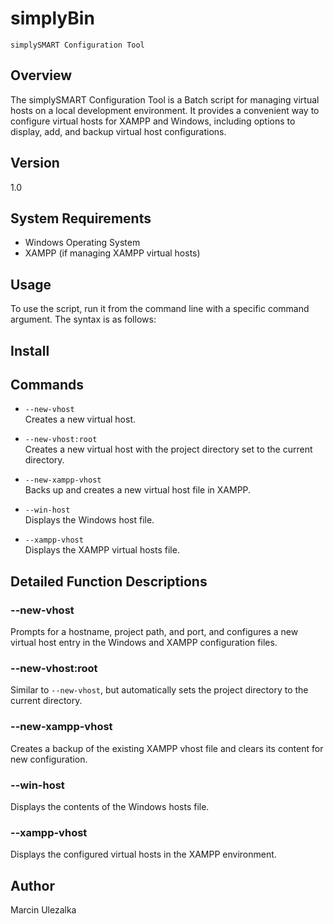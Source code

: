 # simplyBin
`simplySMART Configuration Tool`

## Overview
The simplySMART Configuration Tool is a Batch script for managing virtual hosts on a local development environment. It provides a convenient way to configure virtual hosts for XAMPP and Windows, including options to display, add, and backup virtual host configurations.

## Version
1.0

## System Requirements
- Windows Operating System
- XAMPP (if managing XAMPP virtual hosts)

## Usage
To use the script, run it from the command line with a specific command argument. The syntax is as follows:

## Install


## Commands
- `--new-vhost`  
  Creates a new virtual host.

- `--new-vhost:root`  
  Creates a new virtual host with the project directory set to the current directory.

- `--new-xampp-vhost`  
  Backs up and creates a new virtual host file in XAMPP.

- `--win-host`  
  Displays the Windows host file.

- `--xampp-vhost`  
  Displays the XAMPP virtual hosts file.

## Detailed Function Descriptions

### --new-vhost
Prompts for a hostname, project path, and port, and configures a new virtual host entry in the Windows and XAMPP configuration files.

### --new-vhost:root
Similar to `--new-vhost`, but automatically sets the project directory to the current directory.

### --new-xampp-vhost
Creates a backup of the existing XAMPP vhost file and clears its content for new configuration.

### --win-host
Displays the contents of the Windows hosts file.

### --xampp-vhost
Displays the configured virtual hosts in the XAMPP environment.


## Author
Marcin Ulezalka  
